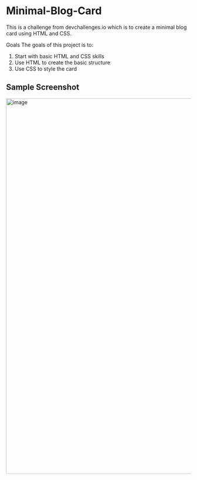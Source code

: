 # Minimal-Blog-Card

This is a challenge from devchallenges.io which is to create a minimal blog card using HTML and CSS.

Goals
The goals of this project is to:

1. Start with basic HTML and CSS skills
2. Use HTML to create the basic structure
3. Use CSS to style the card

## Sample Screenshot

<img width="1920" height="1020" alt="image" src="https://github.com/user-attachments/assets/60efb55c-42b2-4d48-9123-35d0b6e9730a" />

